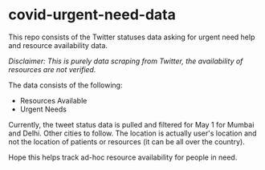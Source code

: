# covid-urgent-need-data
This repo consists of the Twitter statuses data asking for urgent need help and resource availability data.

*Disclaimer: This is purely data scraping from Twitter, the availability of resources are not verified.* 

The data consists of the following:

- Resources Available
- Urgent Needs 

Currently, the tweet status data is pulled and filtered for May 1 for Mumbai and Delhi. Other cities to follow. The location is actually user's location and not the location of patients or resources (it can be all over the country). 


Hope this helps track ad-hoc resource availability for people in need. 


